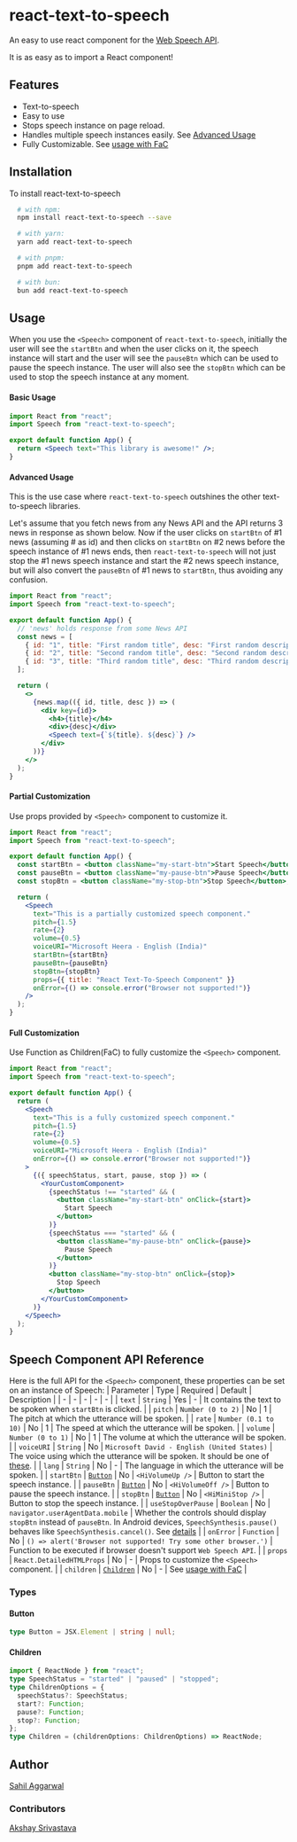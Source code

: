 # react-text-to-speech

An easy to use react component for the [Web Speech API](https://developer.mozilla.org/en-US/docs/Web/API/Web_Speech_API).

It is as easy as to import a React component!

## Features

- Text-to-speech
- Easy to use
- Stops speech instance on page reload.
- Handles multiple speech instances easily. See [Advanced Usage](#advanced-usage)
- Fully Customizable. See [usage with FaC](#full-customization)

## Installation

To install react-text-to-speech

```bash
  # with npm:
  npm install react-text-to-speech --save

  # with yarn:
  yarn add react-text-to-speech

  # with pnpm:
  pnpm add react-text-to-speech

  # with bun:
  bun add react-text-to-speech
```

## Usage

When you use the `<Speech>` component of `react-text-to-speech`, initially the user will see the `startBtn` and when the user clicks on it, the speech instance will start and the user will see the `pauseBtn` which can be used to pause the speech instance. The user will also see the `stopBtn` which can be used to stop the speech instance at any moment.

#### Basic Usage

```jsx
import React from "react";
import Speech from "react-text-to-speech";

export default function App() {
  return <Speech text="This library is awesome!" />;
}
```

#### Advanced Usage

This is the use case where `react-text-to-speech` outshines the other text-to-speech libraries.

Let's assume that you fetch news from any News API and the API returns 3 news in response as shown below. Now if the user clicks on `startBtn` of #1 news (assuming # as id) and then clicks on `startBtn` on #2 news before the speech instance of #1 news ends, then `react-text-to-speech` will not just stop the #1 news speech instance and start the #2 news speech instance, but will also convert the `pauseBtn` of #1 news to `startBtn`, thus avoiding any confusion.

```jsx
import React from "react";
import Speech from "react-text-to-speech";

export default function App() {
  // 'news' holds response from some News API
  const news = [
    { id: "1", title: "First random title", desc: "First random description" },
    { id: "2", title: "Second random title", desc: "Second random description" },
    { id: "3", title: "Third random title", desc: "Third random description" },
  ];

  return (
    <>
      {news.map(({ id, title, desc }) => (
        <div key={id}>
          <h4>{title}</h4>
          <div>{desc}</div>
          <Speech text={`${title}. ${desc}`} />
        </div>
      ))}
    </>
  );
}
```

#### Partial Customization

Use props provided by `<Speech>` component to customize it.

```jsx
import React from "react";
import Speech from "react-text-to-speech";

export default function App() {
  const startBtn = <button className="my-start-btn">Start Speech</button>;
  const pauseBtn = <button className="my-pause-btn">Pause Speech</button>;
  const stopBtn = <button className="my-stop-btn">Stop Speech</button>;

  return (
    <Speech
      text="This is a partially customized speech component."
      pitch={1.5}
      rate={2}
      volume={0.5}
      voiceURI="Microsoft Heera - English (India)"
      startBtn={startBtn}
      pauseBtn={pauseBtn}
      stopBtn={stopBtn}
      props={{ title: "React Text-To-Speech Component" }}
      onError={() => console.error("Browser not supported!")}
    />
  );
}
```

#### Full Customization

Use Function as Children(FaC) to fully customize the `<Speech>` component.

```jsx
import React from "react";
import Speech from "react-text-to-speech";

export default function App() {
  return (
    <Speech
      text="This is a fully customized speech component."
      pitch={1.5}
      rate={2}
      volume={0.5}
      voiceURI="Microsoft Heera - English (India)"
      onError={() => console.error("Browser not supported!")}
    >
      {({ speechStatus, start, pause, stop }) => (
        <YourCustomComponent>
          {speechStatus !== "started" && (
            <button className="my-start-btn" onClick={start}>
              Start Speech
            </button>
          )}
          {speechStatus === "started" && (
            <button className="my-pause-btn" onClick={pause}>
              Pause Speech
            </button>
          )}
          <button className="my-stop-btn" onClick={stop}>
            Stop Speech
          </button>
        </YourCustomComponent>
      )}
    </Speech>
  );
}
```

## Speech Component API Reference

Here is the full API for the `<Speech>` component, these properties can be set on an instance of Speech:
| Parameter | Type | Required | Default | Description |
| - | - | - | - | - |
| `text` | `String` | Yes | - | It contains the text to be spoken when `startBtn` is clicked. |
| `pitch` | `Number (0 to 2)` | No | 1 | The pitch at which the utterance will be spoken. |
| `rate` | `Number (0.1 to 10)` | No | 1 | The speed at which the utterance will be spoken. |
| `volume` | `Number (0 to 1)` | No | 1 | The volume at which the utterance will be spoken. |
| `voiceURI` | `String` | No | `Microsoft David - English (United States)` | The voice using which the utterance will be spoken. It should be one of [these](https://developer.mozilla.org/en-US/docs/Web/API/SpeechSynthesis/getVoices). |
| `lang` | `String` | No | - | The language in which the utterance will be spoken. |
| `startBtn` | [`Button`](#button) | No | `<HiVolumeUp />` | Button to start the speech instance. |
| `pauseBtn` | [`Button`](#button) | No | `<HiVolumeOff />` | Button to pause the speech instance. |
| `stopBtn` | [`Button`](#button) | No | `<HiMiniStop />` | Button to stop the speech instance. |
| `useStopOverPause` | `Boolean` | No | `navigator.userAgentData.mobile` | Whether the controls should display `stopBtn` instead of `pauseBtn`. In Android devices, `SpeechSynthesis.pause()` behaves like `SpeechSynthesis.cancel()`. See [details](https://developer.mozilla.org/en-US/docs/Web/API/SpeechSynthesis/pause) |
| `onError` | `Function` | No | `() => alert('Browser not supported! Try some other browser.')` | Function to be executed if browser doesn't support `Web Speech API`. |
| `props` | `React.DetailedHTMLProps` | No | - | Props to customize the `<Speech>` component. |
| `children` | [`Children`](#children) | No | - | See [usage with FaC](#full-customization) |

### Types

#### Button

```typescript
type Button = JSX.Element | string | null;
```

#### Children

```typescript
import { ReactNode } from "react";
type SpeechStatus = "started" | "paused" | "stopped";
type ChildrenOptions = {
  speechStatus?: SpeechStatus;
  start?: Function;
  pause?: Function;
  stop?: Function;
};
type Children = (childrenOptions: ChildrenOptions) => ReactNode;
```

## Author

[Sahil Aggarwal](https://www.github.com/SahilAggarwal2004)

### Contributors

[Akshay Srivastava](https://github.com/akshaypx)
